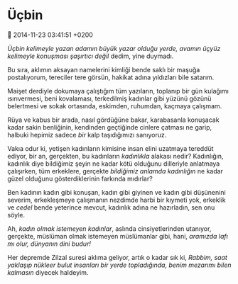 Üçbin
=====

:date: 2014-11-23 03:41:51 +0200

*Üçbin kelimeyle yazan adamın büyük yazar olduğu yerde, avamın üçyüz
kelimeyle konuşması şaşırtıcı değil* dedim, yine duymadı.

Bu sıra, aklımın aksayan namelerini kimliği bende saklı bir maşuğa
postalıyorum, tereciler tere görsün, hakikat adına yıldızları bile
satarım.

Maişet derdiyle dokumaya çalıştığım tüm yazıların, toplanıp bir gün
kulağımı ısırıvermesi, beni kovalaması, terkedilmiş kadınlar gibi yüzünü
gözünü belertmesi ve sokak ortasında, eskimden, ruhumdan, kaçmaya
çalışmam.

Rüya ve kabus bir arada, nasıl gördüğüne bakar, karabasanla konuşacak
kadar sakin benliğinin, kendinden geçtiğinde cinlere çatması ne garip,
halbuki hepimiz sadece *bir* kalp taşıdığımızı sanıyoruz.

Vakıa odur ki, yetişen kadınların kimisine insan elini uzatmaya tereddüt
ediyor, bir an, gerçekten, bu kadınların *kadınlıkla* alakası nedir?
Kadınlığın, kadınlık diye bildiğimiz şeyin ne kadar kötü olduğunu
dilleriyle anlatmaya çalışırken, tüm erkeklere, gerçekte *bildiğimiz
anlamda kadınlığın* ne kadar güzel olduğunu gösterdiklerinin farkında
mıdırlar?

Ben kadının kadın gibi konuşan, kadın gibi giyinen ve kadın gibi
düşünenini severim, erkekleşmeye çalışmanın nezdimde harbi bir kıymeti
yok, erkeklik ve *cedel* bende yeterince mevcut, kadınlık adına ne
hazırladın, sen onu söyle.

Ah, *kadın olmak istemeyen kadınlar*, aslında cinsiyetlerinden utanıyor,
gerçekte, müslüman olmak istemeyen müslümanlar gibi, hani, *aramızda
lafı mı olur, dünyanın dini budur!*

Her depremde Zilzal suresi aklıma geliyor, artık o kadar sık ki,
*Rabbim, saat yaklaşıp nükleer bulut insanları bir yerde topladığında,
benim mezarımı bilen kalmasın* diyecek haldeyim.
